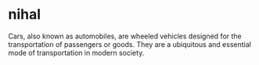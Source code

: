 # nihal
Cars, also known as automobiles, are wheeled vehicles designed for the transportation of passengers or goods. They are a ubiquitous and essential mode of transportation in modern society.
